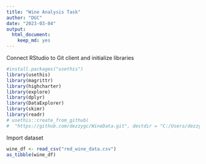 ```yaml
---
title: "Wine Analysis Task"
author: "DGC"
date: "2023-03-04"
output: 
  html_document: 
    keep_md: yes
---
```




Connect RStudio to Git client and initialize libraries


```r
#install.packages("usethis")
library(usethis)
library(magrittr)
library(highcharter)
library(explore)
library(dplyr)
library(DataExplorer)
library(skimr)
library(readr)
# usethis::create_from_github(
#  "https://github.com/dezzygc/WineData.git", destdir = "C:/Users/dezzy/Documents/happygit/wine_repo")
```
Import dataset


```r
wine_df <- read_csv("red_wine_data.csv")
as_tibble(wine_df)
```



